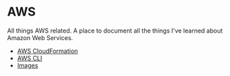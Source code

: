 # AWS
All things AWS related. A place to document all the things I've learned about Amazon Web Services.

* [AWS CloudFormation](https://github.com/these-pretzels/aws/tree/main/cloudformation)
* [AWS CLI](https://github.com/these-pretzels/aws/tree/main/cli)
* [Images](https://github.com/these-pretzels/aws/tree/main/img)

